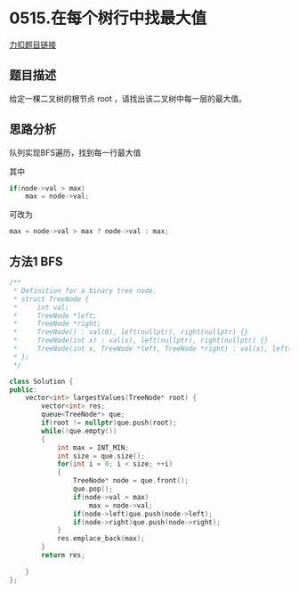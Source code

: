 <p id="在每个树行中找最大值"></p>

# 0515.在每个树行中找最大值  


[力扣题目链接](https://leetcode-cn.com/problems/find-largest-value-in-each-tree-row/)  


## 题目描述  

给定一棵二叉树的根节点 root ，请找出该二叉树中每一层的最大值。  


## 思路分析  

队列实现BFS遍历，找到每一行最大值  

其中
```cpp
if(node->val > max)
    max = node->val;
```
可改为  
```cpp
max = node->val > max ? node->val : max;
```

## 方法1 BFS  

```cpp
/**
 * Definition for a binary tree node.
 * struct TreeNode {
 *     int val;
 *     TreeNode *left;
 *     TreeNode *right;
 *     TreeNode() : val(0), left(nullptr), right(nullptr) {}
 *     TreeNode(int x) : val(x), left(nullptr), right(nullptr) {}
 *     TreeNode(int x, TreeNode *left, TreeNode *right) : val(x), left(left), right(right) {}
 * };
 */

class Solution {
public:
    vector<int> largestValues(TreeNode* root) {
        vector<int> res;
        queue<TreeNode*> que;
        if(root != nullptr)que.push(root);
        while(!que.empty())
        {
            int max = INT_MIN;
            int size = que.size();
            for(int i = 0; i < size; ++i)
            {
                TreeNode* node = que.front();
                que.pop();
                if(node->val > max)
                    max = node->val;
                if(node->left)que.push(node->left);
                if(node->right)que.push(node->right);
            }
            res.emplace_back(max);
        }
        return res;
    
    }
};
```